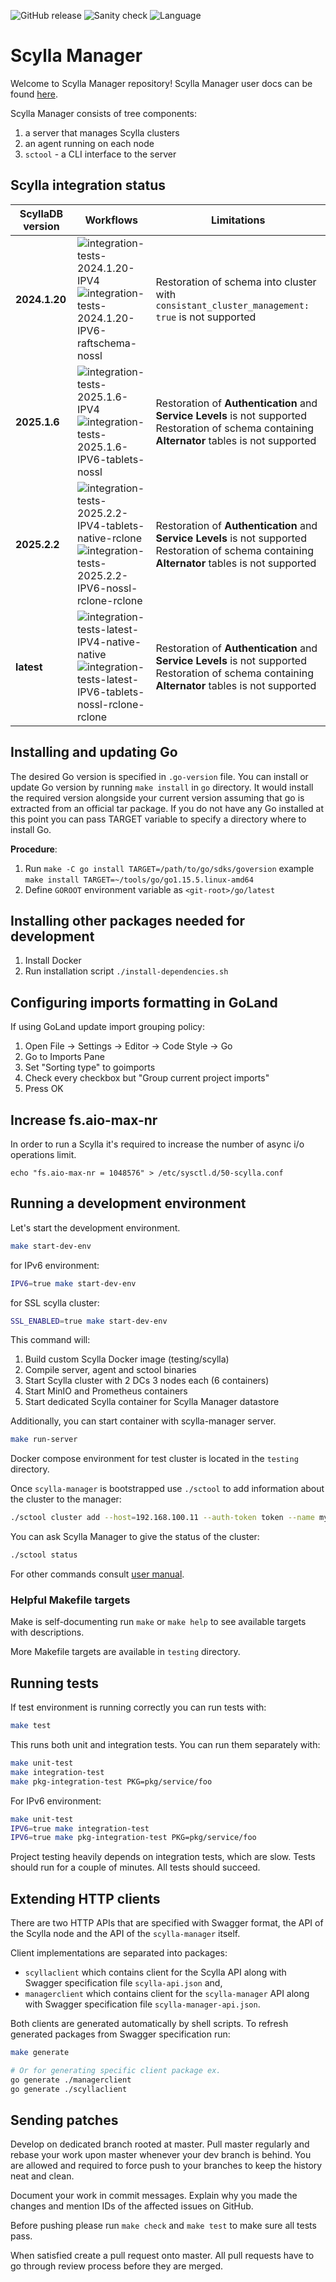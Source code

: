 ![GitHub release](https://img.shields.io/github/tag/scylladb/scylla-manager.svg?label=release)
![Sanity check](https://github.com/scylladb/scylla-manager/actions/workflows/sanity-checks.yml/badge.svg?branch=master)
![Language](https://img.shields.io/badge/Language-Go-blue.svg)

# Scylla Manager

Welcome to Scylla Manager repository!
Scylla Manager user docs can be found [here](https://manager.docs.scylladb.com/stable/).

Scylla Manager consists of tree components:

1. a server that manages Scylla clusters
2. an agent running on each node
3. `sctool` - a CLI interface to the server

## Scylla integration status

| ScyllaDB version | Workflows                                                                                                           | Limitations                                                                                                                                           |
|------------------|---------------------------------------------------------------------------------------------------------------------|-------------------------------------------------------------------------------------------------------------------------------------------------------|
| **2024.1.20**    | ![integration-tests-2024.1.20-IPV4]<br/>![integration-tests-2024.1.20-IPV6-raftschema-nossl]                        | Restoration of schema into cluster with `consistant_cluster_management: true` is not supported                                                        |
| **2025.1.6**     | ![integration-tests-2025.1.6-IPV4]<br/>![integration-tests-2025.1.6-IPV6-tablets-nossl]                             | Restoration of **Authentication** and **Service Levels** is not supported<br/>Restoration of schema containing **Alternator** tables is not supported |
| **2025.2.2**     | ![integration-tests-2025.2.2-IPV4-tablets-native-rclone]<br/>![integration-tests-2025.2.2-IPV6-nossl-rclone-rclone] | Restoration of **Authentication** and **Service Levels** is not supported<br/>Restoration of schema containing **Alternator** tables is not supported |
| **latest**       | ![integration-tests-latest-IPV4-native-native]<br/>![integration-tests-latest-IPV6-tablets-nossl-rclone-rclone]     | Restoration of **Authentication** and **Service Levels** is not supported<br/>Restoration of schema containing **Alternator** tables is not supported |

[integration-tests-2024.1.20-IPV4]: https://github.com/scylladb/scylla-manager/actions/workflows/integration-tests-2024.1.20-IPV4.yaml/badge.svg?branch=master
[integration-tests-2024.1.20-IPV6-raftschema-nossl]: https://github.com/scylladb/scylla-manager/actions/workflows/integration-tests-2024.1.20-IPV6-raftschema-nossl.yaml/badge.svg?branch=master
[integration-tests-2025.1.6-IPV4]: https://github.com/scylladb/scylla-manager/actions/workflows/integration-tests-2025.1.6-IPV4.yaml/badge.svg?branch=master
[integration-tests-2025.1.6-IPV6-tablets-nossl]: https://github.com/scylladb/scylla-manager/actions/workflows/integration-tests-2025.1.6-IPV6-tablets-nossl.yaml/badge.svg?branch=master
[integration-tests-2025.2.2-IPV4-tablets-native-rclone]: https://github.com/scylladb/scylla-manager/actions/workflows/integration-tests-2025.2.2-IPV4-tablets-native-rclone.yaml/badge.svg?branch=master
[integration-tests-2025.2.2-IPV6-nossl-rclone-rclone]: https://github.com/scylladb/scylla-manager/actions/workflows/integration-tests-2025.2.2-IPV6-nossl-rclone-rclone.yaml/badge.svg?branch=master
[integration-tests-latest-IPV4-native-native]: https://github.com/scylladb/scylla-manager/actions/workflows/integration-tests-latest-IPV4-native-native.yaml/badge.svg?branch=master
[integration-tests-latest-IPV6-tablets-nossl-rclone-rclone]: https://github.com/scylladb/scylla-manager/actions/workflows/integration-tests-latest-IPV6-tablets-nossl-rclone-rclone.yaml/badge.svg?branch=master

## Installing and updating Go

The desired Go version is specified in `.go-version` file.
You can install or update Go version by running `make install` in `go` directory.
It would install the required version alongside your current version assuming that go is extracted from an official tar package.
If you do not have any Go installed at this point you can pass TARGET variable to specify a directory where to install Go. 

**Procedure**:

1. Run `make -C go install TARGET=/path/to/go/sdks/goversion` example `make install TARGET=~/tools/go/go1.15.5.linux-amd64`
2. Define `GOROOT` environment variable as `<git-root>/go/latest`

## Installing other packages needed for development

1. Install Docker
2. Run installation script `./install-dependencies.sh`

## Configuring imports formatting in GoLand

If using GoLand update import grouping policy:

1. Open File -> Settings -> Editor -> Code Style -> Go
2. Go to Imports Pane
3. Set "Sorting type" to goimports
4. Check every checkbox but "Group current project imports"
5. Press OK

## Increase fs.aio-max-nr

In order to run a Scylla it's required to increase the number of async i/o operations limit. 

```
echo "fs.aio-max-nr = 1048576" > /etc/sysctl.d/50-scylla.conf
```

## Running a development environment

Let's start the development environment.

```bash
make start-dev-env
```

for IPv6 environment:
```bash
IPV6=true make start-dev-env
```

for SSL scylla cluster:
```bash
SSL_ENABLED=true make start-dev-env
```

This command will:
1. Build custom Scylla Docker image (testing/scylla)
2. Compile server, agent and sctool binaries
3. Start Scylla cluster with 2 DCs 3 nodes each (6 containers)
4. Start MinIO and Prometheus containers
5. Start dedicated Scylla container for Scylla Manager datastore

Additionally, you can start container with scylla-manager server.
```bash
make run-server
```

Docker compose environment for test cluster is located in the `testing` directory.

Once `scylla-manager` is bootstrapped use `./sctool` to add information about the cluster to the manager:

```bash
./sctool cluster add --host=192.168.100.11 --auth-token token --name my-cluster 
```

You can ask Scylla Manager to give the status of the cluster:

```bash
./sctool status
```

For other commands consult [user manual](https://docs.scylladb.com/operating-scylla/manager/).

### Helpful Makefile targets

Make is self-documenting run `make` or `make help` to see available targets with descriptions.

More Makefile targets are available in `testing` directory.

## Running tests

If test environment is running correctly you can run tests with:

```bash
make test
```

This runs both unit and integration tests. You can run them separately with:

```bash
make unit-test
make integration-test
make pkg-integration-test PKG=pkg/service/foo
```

For IPv6 environment:
```bash
make unit-test
IPV6=true make integration-test
IPV6=true make pkg-integration-test PKG=pkg/service/foo
```

Project testing heavily depends on integration tests, which are slow.
Tests should run for a couple of minutes.
All tests should succeed.

## Extending HTTP clients

There are two HTTP APIs that are specified with Swagger format, the API of the Scylla node and the API of the `scylla-manager` itself.

Client implementations are separated into packages:

- `scyllaclient` which contains client for the Scylla API along with Swagger specification file `scylla-api.json` and,
- `managerclient` which contains client for the `scylla-manager` API along with Swagger specification file `scylla-manager-api.json`.

Both clients are generated automatically by shell scripts.
To refresh generated packages from Swagger specification run:

```bash
make generate

# Or for generating specific client package ex.
go generate ./managerclient
go generate ./scyllaclient
```

## Sending patches

Develop on dedicated branch rooted at master.
Pull master regularly and rebase your work upon master whenever your dev branch is behind.
You are allowed and required to force push to your branches to keep the history neat and clean.

Document your work in commit messages.
Explain why you made the changes and mention IDs of the affected issues on GitHub.

Before pushing please run `make check` and `make test` to make sure all tests pass.

When satisfied create a pull request onto master.
All pull requests have to go through review process before they are merged.
